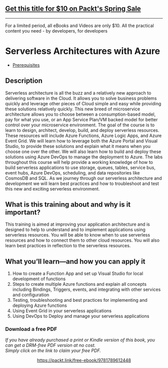 ## [Get this title for $10 on Packt's Spring Sale](https://www.packt.com/C12319?utm_source=github&utm_medium=packt-github-repo&utm_campaign=spring_10_dollar_2022)
-----
For a limited period, all eBooks and Videos are only $10. All the practical content you need \- by developers, for developers

# Serverless Architectures with Azure
- [Prerequisites](Session%20Prerequisites/Readme.md)

## Description
Serverless architecture is all the buzz and a relatively new approach to delivering software in the Cloud.  It allows you to solve business problems quickly and leverage other pieces of Cloud simple and easy while providing these solutions relatively quickly.  This new breed of microservice architecture allows you to choose between a consumption-based model, pay for what you use, or an App Service Plan/VM backed model for better control over your microservice environment. The goal of the course is to learn to design, architect, develop, build, and deploy serverless resources.  These resources will include Azure Functions, Azure Logic Apps, and Azure Event Grid.  We will learn how to leverage both the Azure Portal and Visual Studio, to provide these solutions and explain what it means when you choose one over the other.  We will also learn how to build and deploy these solutions using Azure DevOps to manage the deployment to Azure. The labs throughout this course will help provide a working knowledge of how to build serverless applications to use storage, queues, tables, service bus, event hubs, Azure DevOps, scheduling, and data repositories like CosmosDB and SQL.  As we journey through our serverless architecture and development we will learn best practices and how to troubleshoot and test this new and exciting serverless environment.

## What is this training about and why is it important?
This training is aimed at improving your application architecture and is designed to help to understand and to implement applications using serverless resources.  You will be able to know when to use serverless resources and how to connect them to other cloud resources.  You will also learn best practices in reflection to the serverless resources.

## What you’ll learn—and how you can apply it

1.	How to create a Function App and set up Visual Studio for local development of functions
2.	Steps to create multiple Azure functions and explain all concepts including Bindings, Triggers, events, and integrating with other services and configuration 
3.	Testing, troubleshooting and best practices for implementing and deploying Azure functions 
4.	Using Event Grid in your serverless applications
5.	Using DevOps to Deploy and manage your serverless applications
### Download a free PDF

 <i>If you have already purchased a print or Kindle version of this book, you can get a DRM-free PDF version at no cost.<br>Simply click on the link to claim your free PDF.</i>
<p align="center"> <a href="https://packt.link/free-ebook/9781789612448">https://packt.link/free-ebook/9781789612448 </a> </p>